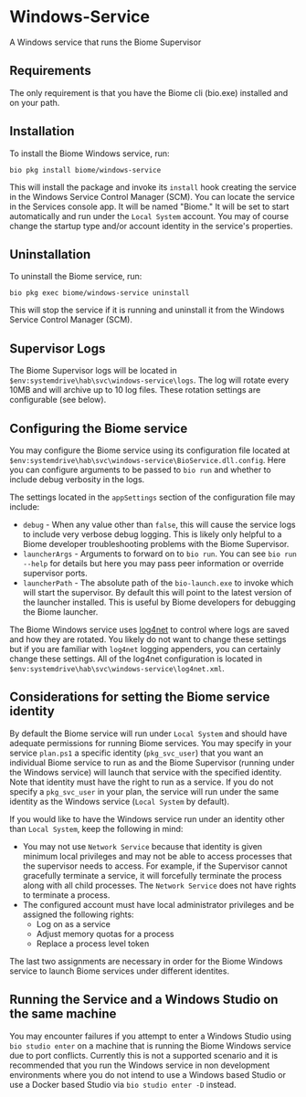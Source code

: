 ﻿# Windows-Service

A Windows service that runs the Biome Supervisor

## Requirements

The only requirement is that you have the Biome cli (bio.exe) installed and on your path.

## Installation

To install the Biome Windows service, run:

```
bio pkg install biome/windows-service
```

This will install the package and invoke its `install` hook creating the service in the Windows Service Control Manager (SCM). You can locate the service in the Services console app. It will be named "Biome." It will be set to start automatically and run under the `Local System` account. You may of course change the startup type and/or account identity in the service's properties.

## Uninstallation

To uninstall the Biome service, run:

```
bio pkg exec biome/windows-service uninstall
```

This will stop the service if it is running and uninstall it from the Windows Service Control Manager (SCM).

## Supervisor Logs

The Biome Supervisor logs will be located in `$env:systemdrive\hab\svc\windows-service\logs`. The log will rotate every 10MB and will archive up to 10 log files. These rotation settings are configurable (see below).

## Configuring the Biome service

You may configure the Biome service using its configuration file located at `$env:systemdrive\hab\svc\windows-service\BioService.dll.config`. Here you can configure arguments to be passed to `bio run` and whether to include debug verbosity in the logs.

The settings located in the `appSettings` section of the configuration file may include:

* `debug` - When any value other than `false`, this will cause the service logs to include very verbose debug logging. This is likely only helpful to a Biome developer troubleshooting problems with the Biome Supervisor.
* `launcherArgs` - Arguments to forward on to `bio run`. You can see `bio run --help` for details but here you may pass peer information or override supervisor ports.
* `launcherPath` - The absolute path of the `bio-launch.exe` to invoke which will start the supervisor. By default this will point to the latest version of the launcher installed. This is useful by Biome developers for debugging the Biome launcher.

The Biome Windows service uses [log4net](https://logging.apache.org/log4net/) to control where logs are saved and how they are rotated. You likely do not want to change these settings but if you are familiar with `log4net` logging appenders, you can certainly change these settings. All of the log4net configuration is located in `$env:systemdrive\hab\svc\windows-service\log4net.xml`.

## Considerations for setting the Biome service identity

By default the Biome service will run under `Local System` and should have adequate permissions for running Biome services. You may specify in your service `plan.ps1` a specific identity (`pkg_svc_user`) that you want an individual Biome service to run as and the Biome Supervisor (running under the Windows service) will launch that service with the specified identity. Note that identity must have the right to run as a service. If you do not specify a `pkg_svc_user` in your plan, the service will run under the same identity as the Windows service (`Local System` by default).

If you would like to have the Windows service run under an identity other than `Local System`, keep the following in mind:

* You may not use `Network Service` because that identity is given minimum local privileges and may not be able to access processes that the supervisor needs to access. For example, if the Supervisor cannot gracefully terminate a service, it will forcefully terminate the process along with all child processes. The `Network Service` does not have rights to terminate a process.
* The configured account must have local administrator privileges and be assigned the following rights:
  * Log on as a service
  * Adjust memory quotas for a process
  * Replace a process level token

The last two assignments are necessary in order for the Biome Windows service to launch Biome services under different identites.

## Running the Service and a Windows Studio on the same machine

You may encounter failures if you attempt to enter a Windows Studio using `bio studio enter` on a machine that is running the Biome Windows service due to port conflicts. Currently this is not a supported scenario and it is recommended that you run the Windows service in non development environments where you do not intend to use a Windows based Studio or use a Docker based Studio via `bio studio enter -D` instead.
